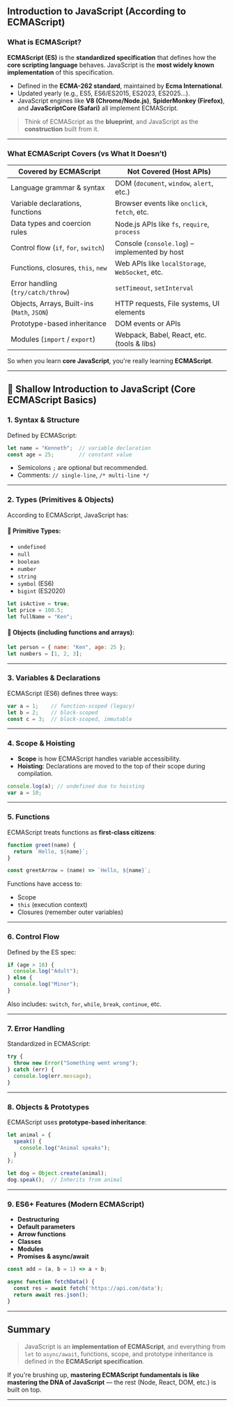 ## **Introduction to JavaScript (According to ECMAScript)**

### What is ECMAScript?

**ECMAScript (ES)** is the **standardized specification** that defines how the **core scripting language** behaves. JavaScript is the **most widely known implementation** of this specification.

* Defined in the **ECMA-262 standard**, maintained by **Ecma International**.
* Updated yearly (e.g., ES5, ES6/ES2015, ES2023, ES2025…).
* JavaScript engines like **V8 (Chrome/Node.js)**, **SpiderMonkey (Firefox)**, and **JavaScriptCore (Safari)** all implement ECMAScript.

> Think of ECMAScript as the **blueprint**, and JavaScript as the **construction** built from it.

---

###  What ECMAScript Covers (vs What It Doesn’t)

| Covered by ECMAScript                       | Not Covered (Host APIs)                         |
| ------------------------------------------- | ----------------------------------------------- |
| Language grammar & syntax                   | DOM (`document`, `window`, `alert`, etc.)       |
| Variable declarations, functions            | Browser events like `onclick`, `fetch`, etc.    |
| Data types and coercion rules               | Node.js APIs like `fs`, `require`, `process`    |
| Control flow (`if`, `for`, `switch`)        | Console (`console.log`) – implemented by host   |
| Functions, closures, `this`, `new`          | Web APIs like `localStorage`, `WebSocket`, etc. |
| Error handling (`try/catch/throw`)          | `setTimeout`, `setInterval`                     |
| Objects, Arrays, Built-ins (`Math`, `JSON`) | HTTP requests, File systems, UI elements        |
| Prototype-based inheritance                 | DOM events or APIs                              |
| Modules (`import` / `export`)               | Webpack, Babel, React, etc. (tools & libs)      |

So when you learn **core JavaScript**, you're really learning **ECMAScript**.

---

## 🔹 **Shallow Introduction to JavaScript (Core ECMAScript Basics)**

### 1. **Syntax & Structure**

Defined by ECMAScript:

```js
let name = "Kenneth";  // variable declaration
const age = 25;        // constant value
```

* Semicolons `;` are optional but recommended.
* Comments: `// single-line`, `/* multi-line */`

---

###  2. **Types (Primitives & Objects)**

According to ECMAScript, JavaScript has:

#### 🔸 Primitive Types:

* `undefined`
* `null`
* `boolean`
* `number`
* `string`
* `symbol` (ES6)
* `bigint` (ES2020)

```js
let isActive = true;
let price = 100.5;
let fullName = "Ken";
```

#### 🔸 Objects (including functions and arrays):

```js
let person = { name: "Ken", age: 25 };
let numbers = [1, 2, 3];
```

---

###  3. **Variables & Declarations**

ECMAScript (ES6) defines three ways:

```js
var a = 1;    // function-scoped (legacy)
let b = 2;    // block-scoped
const c = 3;  // block-scoped, immutable
```

---

###  4. **Scope & Hoisting**

* **Scope** is how ECMAScript handles variable accessibility.
* **Hoisting**: Declarations are moved to the top of their scope during compilation.

```js
console.log(a); // undefined due to hoisting
var a = 10;
```

---

###  5. **Functions**

ECMAScript treats functions as **first-class citizens**:

```js
function greet(name) {
  return `Hello, ${name}`;
}

const greetArrow = (name) => `Hello, ${name}`;
```

Functions have access to:

* Scope
* `this` (execution context)
* Closures (remember outer variables)

---

###  6. **Control Flow**

Defined by the ES spec:

```js
if (age > 18) {
  console.log("Adult");
} else {
  console.log("Minor");
}
```

Also includes: `switch`, `for`, `while`, `break`, `continue`, etc.

---

### 7. **Error Handling**

Standardized in ECMAScript:

```js
try {
  throw new Error("Something went wrong");
} catch (err) {
  console.log(err.message);
}
```

---

### 8. **Objects & Prototypes**

ECMAScript uses **prototype-based inheritance**:

```js
let animal = {
  speak() {
    console.log("Animal speaks");
  }
};

let dog = Object.create(animal);
dog.speak();  // Inherits from animal
```

---

### 9. **ES6+ Features (Modern ECMAScript)**

* **Destructuring**
* **Default parameters**
* **Arrow functions**
* **Classes**
* **Modules**
* **Promises & async/await**

```js
const add = (a, b = 1) => a + b;

async function fetchData() {
  const res = await fetch('https://api.com/data');
  return await res.json();
}
```

---

## Summary

> JavaScript is an **implementation of ECMAScript**, and everything from `let` to `async/await`, functions, scope, and prototype inheritance is defined in the **ECMAScript specification**.

If you're brushing up, **mastering ECMAScript fundamentals is like mastering the DNA of JavaScript** — the rest (Node, React, DOM, etc.) is built on top.

---

